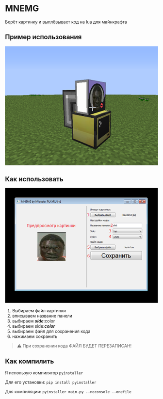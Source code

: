 # MNEMG
Берёт картинку и выплёвывает код на lua для майнкрафта

## Пример использования
![image](https://github.com/NVcoder24/mnemg/blob/resources/Screenshot_43.png)

## Как использовать
![image](https://github.com/NVcoder24/mnemg/blob/resources/Screenshot_82.png)
1. Выбираем файл картинки
2. вписываем название панели
3. выбираем ***side***:color
4. выбираем side:***color***
5. выбираем файл для сохранения кода
6. нажимаем сохранить

> :warning: При сохранении кода ФАЙЛ БУДЕТ ПЕРЕЗАПИСАН!

## Как компилить
Я использую компилятор ```pyinstaller```

Для его установки: ```pip install pyinstaller```

Для компиляции: ```pyinstaller main.py --noconsole --onefile```
